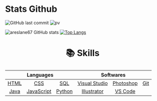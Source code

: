 # Stats Github
![GitHub last commit](https://img.shields.io/github/last-commit/areslane67/areslane67)
![pv](https://pageview.vercel.app/?github_user=areslane67)

![areslane67 GitHub stats](https://github-readme-stats.vercel.app/api?username=areslane67&show_icons=true&theme=github_dark) [![Top Langs](https://github-readme-stats.vercel.app/api/top-langs/?username=areslane67)](https://github.com/anuraghazra/github-readme-stats)

# <p align="center"><span>📚 Skills</span></p>

<table align="center">
	<thead>
		<tr>
			<th colspan="3"><b>Languages</b></th>
			<th colspan="3"><b>Softwares</b></th>
		</tr>
	</thead>
	<tbody>
		<tr>
            <td align="center"><a href="https://en.wikipedia.org/wiki/HTML">HTML</a></td>
            <td align="center"><a href="https://en.wikipedia.org/wiki/CSS">CSS</a></td>
            <td align="center"><a href="https://en.wikipedia.org/wiki/SQL">SQL</a></td>
			<td align="center"><a href="https://visualstudio.microsoft.com/">Visual Studio</a></td>
            <td align="center"><a href="https://www.adobe.com/products/photoshop.html">Photoshop</a></td>
            <td align="center"><a href="https://en.wikipedia.org/wiki/Git">Git</a></td>
		</tr>
		<tr>
			<td align="center"><a href="https://en.wikipedia.org/wiki/Java_(programming_language)">Java</a></td>
            <td align="center"><a href="https://en.wikipedia.org/wiki/JavaScript">JavaScript</a></td>
            <td align="center"><a href="https://en.wikipedia.org/wiki/Python_(programming_language)">Python</a></td>
            <td align="center"><a href="https://www.adobe.com/products/illustrator.html">Illustrator</a></td>
            <td align="center"><a href="https://code.visualstudio.com/">VS Code</a></td>
		</tr>
	</tbody>
</table>

<br>
